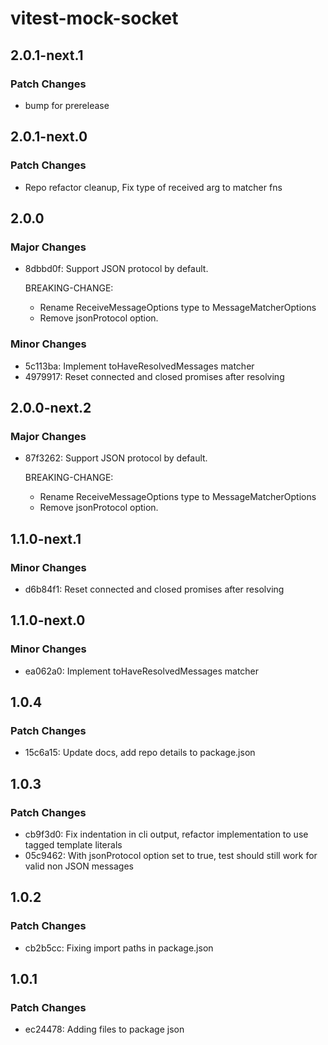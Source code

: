 # vitest-mock-socket

## 2.0.1-next.1

### Patch Changes

- bump for prerelease

## 2.0.1-next.0

### Patch Changes

- Repo refactor cleanup, Fix type of received arg to matcher fns

## 2.0.0

### Major Changes

- 8dbbd0f: Support JSON protocol by default.

  BREAKING-CHANGE:

  - Rename ReceiveMessageOptions type to MessageMatcherOptions
  - Remove jsonProtocol option.

### Minor Changes

- 5c113ba: Implement toHaveResolvedMessages matcher
- 4979917: Reset connected and closed promises after resolving

## 2.0.0-next.2

### Major Changes

- 87f3262: Support JSON protocol by default.

  BREAKING-CHANGE:

  - Rename ReceiveMessageOptions type to MessageMatcherOptions
  - Remove jsonProtocol option.

## 1.1.0-next.1

### Minor Changes

- d6b84f1: Reset connected and closed promises after resolving

## 1.1.0-next.0

### Minor Changes

- ea062a0: Implement toHaveResolvedMessages matcher

## 1.0.4

### Patch Changes

- 15c6a15: Update docs, add repo details to package.json

## 1.0.3

### Patch Changes

- cb9f3d0: Fix indentation in cli output, refactor implementation to use tagged template literals
- 05c9462: With jsonProtocol option set to true, test should still work for valid non JSON messages

## 1.0.2

### Patch Changes

- cb2b5cc: Fixing import paths in package.json

## 1.0.1

### Patch Changes

- ec24478: Adding files to package json
